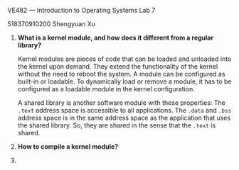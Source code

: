 VE482 — Introduction to Operating Systems Lab 7

518370910200 Shengyuan Xu

1. **What is a kernel module, and how does it different from a regular library?**

   Kernel modules are pieces of code that can be loaded and unloaded into the kernel upon demand. They extend the functionality of the kernel without the need to reboot the system. A module can be configured as built-in or loadable. To dynamically load or remove a module, it has to be configured as a loadable module in the kernel configuration.

   A shared library is another software module with these properties: The `.text` address space is accessible to all applications. The `.data` and `.bss` address space is in the same address space as the application that uses the shared library. So, they are shared in the sense that the `.text` is shared.

2. **How to compile a kernel module?**

   

3. 

